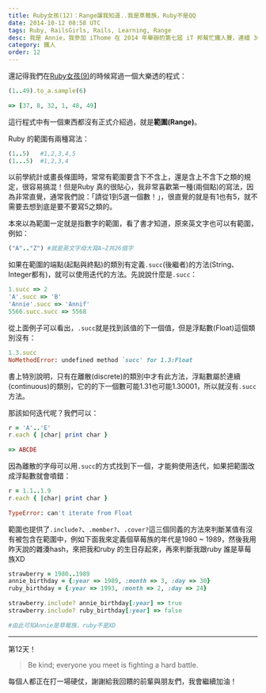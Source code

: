 ```yaml
---
title: Ruby女孩(12)：Range讓我知道..我是草莓族，Ruby不是QQ
date: 2014-10-12 08:58 UTC
tags: Ruby, RailsGirls, Rails, Learning, Range
desc: 我是 Annie，我參加 iThome 在 2014 年舉辦的第七屆 iT 邦幫忙鐵人賽，連續 30 天不中斷地記錄自己學習 Ruby 的歷程，這一系列 30 篇文章，推薦給跟我一樣初學 Ruby 約半年的朋友參考。
category: 鐵人
order: 12
---
```


還記得我們在[Ruby女孩(9)](/ironman/2014-10-09-ruby-girl-9-ruby-array-life-example.html)的時候寫過一個大樂透的程式：

~~~ruby
(1..49).to_a.sample(6)  
  
=> [37, 8, 32, 1, 48, 49]  
~~~

這行程式中有一個東西都沒有正式介紹過，就是**範圍(Range)**。

Ruby 的範圍有兩種寫法：

~~~ruby
(1..5)   #1,2,3,4,5  
(1...5)  #1,2,3,4  
~~~

以前學統計或畫長條圖時，常常有範圍要含下不含上，還是含上不含下之類的規定，很容易搞混！但是Ruby 真的很貼心，我非常喜歡第一種(兩個點)的寫法，因為非常直覺，通常我們說：「請從1到5選一個數！」，很直覺的就是有1也有5，就不需要去想到底是要不要寫5之類的。

本來以為範圍一定就是指數字的範圍，看了書才知道，原來英文字也可以有範圍，例如：

~~~ruby
("A".."Z") #就是英文字母大寫A~Z共26個字  
~~~

如果在範圍的端點(起點與終點)的類別有定義`.succ`(後繼者)的方法(String、Integer都有)，就可以使用迭代的方法。先說說什麼是`.succ`：

~~~ruby
1.succ => 2  
'A'.succ => 'B'  
'Annie'.succ => 'Annif'  
5566.succ.succ => 5568  
~~~

從上面例子可以看出，`.succ`就是找到該值的下一個值，但是浮點數(Float)這個類別沒有：

~~~ruby
1.3.succ  
NoMethodError: undefined method `succ' for 1.3:Float  
~~~

書上特別說明，只有在離散(discrete)的類別中才有此方法，浮點數屬於連續(continuous)的類別，它的的下一個數可能1.31也可能1.30001，所以就沒有`.succ`方法。

那該如何迭代呢？我們可以：

~~~ruby
r = 'A'..'E'  
r.each { |char| print char }  
  
=> ABCDE  
~~~

因為離散的字母可以用`.succ`的方式找到下一個，才能夠使用迭代，如果把範圍改成浮點數就會噴錯：

~~~ruby
r = 1.1..1.9  
r.each { |char| print char }  
  
TypeError: can't iterate from Float  
~~~

範圍也提供了`.include?`、`.member?`、`.cover?`這三個同義的方法來判斷某值有沒有被包含在範圍中，例如下面我來定義個草莓族的年代是1980 ~ 1989，然後我用昨天說的雜湊hash，來把我和ruby 的生日存起來，再來判斷我跟ruby 誰是草莓族XD

~~~ruby
strawberry = 1980..1989  
annie_birthday = {:year => 1989, :month => 3, :day => 30}  
ruby_birthday = {:year => 1993, :month => 2, :day => 24}  
  
strawberry.include? annie_birthday[:year] => true  
strawberry.include? ruby_birthday[:year] => false  
  
#由此可知Annie是草莓族，ruby不是XD  
~~~

---

第12天！

> Be kind; everyone you meet is fighting a hard battle.

每個人都正在打一場硬仗，謝謝給我回饋的前輩與朋友們，我會繼續加油！

